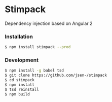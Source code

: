 # Stimpack
Dependency injection based on Angular 2

### Installation
```sh
$ npm install stimpack --prod
```

### Development
```sh
$ npm install -g babel tsd
$ git clone https://github.com/jsen-/stimpack
$ cd stimpack
$ npm install
$ tsd reinstall
$ npm build
```
